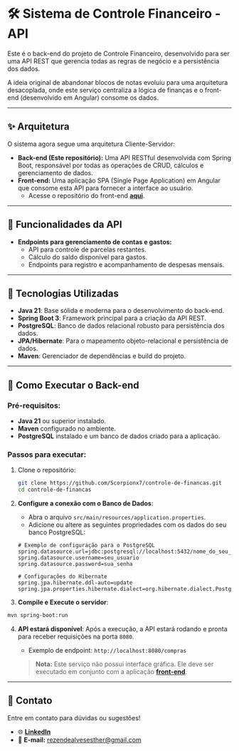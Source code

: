 # 🛠️ Sistema de Controle Financeiro - API

Este é o back-end do projeto de Controle Financeiro, desenvolvido para ser uma API REST que gerencia todas as regras de negócio e a persistência dos dados.

A ideia original de abandonar blocos de notas evoluiu para uma arquitetura desacoplada, onde este serviço centraliza a lógica de finanças e o front-end (desenvolvido em Angular) consome os dados.

---

## ✨ Arquitetura

O sistema agora segue uma arquitetura Cliente-Servidor:

-   **Back-end (Este repositório):** Uma API RESTful desenvolvida com Spring Boot, responsável por todas as operações de CRUD, cálculos e gerenciamento de dados.
-   **Front-end:** Uma aplicação SPA (Single Page Application) em Angular que consome esta API para fornecer a interface ao usuário.
    -   Acesse o repositório do front-end [**aqui**](https://github.com/Scorpionx7/controle-financas-frontend).

---

## 🌟 Funcionalidades da API

-   **Endpoints para gerenciamento de contas e gastos:**
    -   API para controle de parcelas restantes.
    -   Cálculo do saldo disponível para gastos.
    -   Endpoints para registro e acompanhamento de despesas mensais.

---

## 🔧 Tecnologias Utilizadas

-   **Java 21**: Base sólida e moderna para o desenvolvimento do back-end.
-   **Spring Boot 3**: Framework principal para a criação da API REST.
-   **PostgreSQL**: Banco de dados relacional robusto para persistência dos dados.
-   **JPA/Hibernate**: Para o mapeamento objeto-relacional e persistência de dados.
-   **Maven**: Gerenciador de dependências e build do projeto.

---

## 🚀 Como Executar o Back-end

### Pré-requisitos:

-   **Java 21** ou superior instalado.
-   **Maven** configurado no ambiente.
-   **PostgreSQL** instalado e um banco de dados criado para a aplicação.

### Passos para executar:

1.  Clone o repositório:
    ```bash
    git clone https://github.com/Scorpionx7/controle-de-financas.git
    cd controle-de-financas
    ```
2.  **Configure a conexão com o Banco de Dados**:
    -   Abra o arquivo `src/main/resources/application.properties`.
    -   Adicione ou altere as seguintes propriedades com os dados do seu banco PostgreSQL:

    ```properties
    # Exemplo de configuração para o PostgreSQL
    spring.datasource.url=jdbc:postgresql://localhost:5432/nome_do_seu_banco
    spring.datasource.username=seu_usuario
    spring.datasource.password=sua_senha
    
    # Configurações do Hibernate
    spring.jpa.hibernate.ddl-auto=update
    spring.jpa.properties.hibernate.dialect=org.hibernate.dialect.PostgreSQLDialect
    ```
3.  **Compile e Execute o servidor**:
   ```bash
   mvn spring-boot:run
   ```
4.  **API estará disponível**:
    Após a execução, a API estará rodando e pronta para receber requisições na porta `8080`.
    -   Exemplo de endpoint: `http://localhost:8080/compras`

    > **Nota:** Este serviço não possui interface gráfica. Ele deve ser executado em conjunto com a aplicação [**front-end**](https://github.com/Scorpionx7/controle-financas-frontend).

---

## 📧 Contato

Entre em contato para dúvidas ou sugestões!

-   🌐 [**LinkedIn**](https://www.linkedin.com/in/estherrezende/)
-   📧 **E-mail:** [rezendealvesesther@gmail.com](mailto:rezendealvesesther@gmail.com)